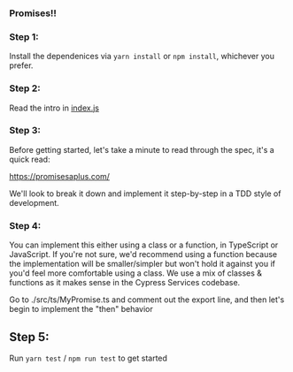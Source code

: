### Promises!!

### Step 1:

Install the dependenices via `yarn install` or `npm install`, whichever you prefer.

### Step 2:

Read the intro in [index.js](./index.js)

### Step 3:

Before getting started, let's take a minute to read through the spec, it's a quick read:

https://promisesaplus.com/

We'll look to break it down and implement it step-by-step in a TDD style of development.

### Step 4:

You can implement this either using a class or a function, in TypeScript or JavaScript.
If you're not sure, we'd recommend using a function because the implementation will
be smaller/simpler but won't hold it against you if you'd feel more comfortable using a class.
We use a mix of classes & functions as it makes sense in the Cypress Services codebase.

Go to ./src/ts/MyPromise.ts and comment out the export line, and then let's begin
to implement the "then" behavior

## Step 5:

Run `yarn test` / `npm run test` to get started
